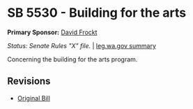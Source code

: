 # SB 5530 - Building for the arts
**Primary Sponsor:** [David Frockt](/person/leg/david.frockt.md)

*Status: Senate Rules "X" file.* | [leg.wa.gov summary](https://app.leg.wa.gov/billsummary?BillNumber=5530&Year=2021)

Concerning the building for the arts program.

## Revisions
* [Original Bill](1/)